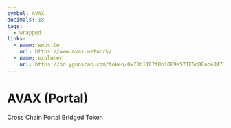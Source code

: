 ```yaml
---
symbol: AVAX
decimals: 18
tags:
  - wrapped
links:
  - name: website
    url: https://www.avax.network/
  - name: explorer
    url: https://polygonscan.com/token/0x7Bb11E7f8b10E9e571E5d8Eace04735fDFB2358a
---
```


# AVAX (Portal)

Cross Chain Portal Bridged Token
